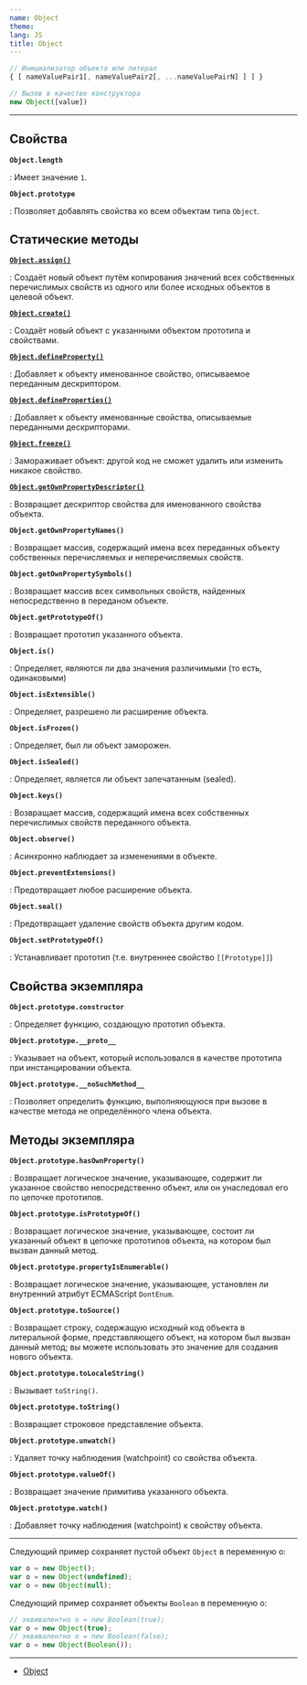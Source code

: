 ```yaml
---
name: Object
theme:
lang: JS
title: Object
---
```


```js
// Инициализатор объекта или литерал
{ [ nameValuePair1[, nameValuePair2[, ...nameValuePairN] ] ] }

// Вызов в качестве конструктора
new Object([value])
```

---

## Свойства

**`Object.length`**

: Имеет значение `1`.

**`Object.prototype`**

: Позволяет добавлять свойства ко всем объектам типа `Object`.

## Статические методы

**[`Object.assign()`](/js/object/assign/)**

: Создаёт новый объект путём копирования значений всех собственных перечислимых свойств из одного или более исходных объектов в целевой объект.

**[`Object.create()`](/js/object/create/)**

: Создаёт новый объект с указанными объектом прототипа и свойствами.

**[`Object.defineProperty()`](/js/object/defineproperty/)**

: Добавляет к объекту именованное свойство, описываемое переданным дескриптором.

**[`Object.defineProperties()`](/js/object/defineproperties/)**

: Добавляет к объекту именованные свойства, описываемые переданными дескрипторами.

**[`Object.freeze()`](/js/object/freeze/)**

: Замораживает объект: другой код не сможет удалить или изменить никакое свойство.

**[`Object.getOwnPropertyDescriptor()`](/js/object/getownpropertydescriptor/)**

: Возвращает дескриптор свойства для именованного свойства объекта.

**`Object.getOwnPropertyNames()`**

: Возвращает массив, содержащий имена всех переданных объекту собственных перечисляемых и неперечисляемых свойств.

**`Object.getOwnPropertySymbols()`**

: Возвращает массив всех символьных свойств, найденных непосредственно в переданом объекте.

**`Object.getPrototypeOf()`**

: Возвращает прототип указанного объекта.

**`Object.is()`**

: Определяет, являются ли два значения различимыми (то есть, одинаковыми)

**`Object.isExtensible()`**

: Определяет, разрешено ли расширение объекта.

**`Object.isFrozen()`**

: Определяет, был ли объект заморожен.

**`Object.isSealed()`**

: Определяет, является ли объект запечатанным (sealed).

**`Object.keys()`**

: Возвращает массив, содержащий имена всех собственных перечислимых свойств переданного объекта.

**`Object.observe()`**

: Асинхронно наблюдает за изменениями в объекте.

**`Object.preventExtensions()`**

: Предотвращает любое расширение объекта.

**`Object.seal()`**

: Предотвращает удаление свойств объекта другим кодом.

**`Object.setPrototypeOf()`**

: Устанавливает прототип (т.е. внутреннее свойство `[[Prototype]]`)

## Свойства экземпляра

**`Object.prototype.constructor`**

: Определяет функцию, создающую прототип объекта.

**`Object.prototype.__proto__`**

: Указывает на объект, который использовался в качестве прототипа при инстанцировании объекта.

**`Object.prototype.__noSuchMethod__`**

: Позволяет определить функцию, выполняющуюся при вызове в качестве метода не определённого члена объекта.

## Методы экземпляра

**`Object.prototype.hasOwnProperty()`**

: Возвращает логическое значение, указывающее, содержит ли указанное свойство непосредственно объект, или он унаследовал его по цепочке прототипов.

**`Object.prototype.isPrototypeOf()`**

: Возвращает логическое значение, указывающее, состоит ли указанный объект в цепочке прототипов объекта, на котором был вызван данный метод.

**`Object.prototype.propertyIsEnumerable()`**

: Возвращает логическое значение, указывающее, установлен ли внутренний атрибут ECMAScript `DontEnum`.

**`Object.prototype.toSource()`**

: Возвращает строку, содержащую исходный код объекта в литеральной форме, представляющего объект, на котором был вызван данный метод; вы можете использовать это значение для создания нового объекта.

**`Object.prototype.toLocaleString()`**

: Вызывает `toString()`.

**`Object.prototype.toString()`**

: Возвращает строковое представление объекта.

**`Object.prototype.unwatch()`**

: Удаляет точку наблюдения (watchpoint) со свойства объекта.

**`Object.prototype.valueOf()`**

: Возвращает значение примитива указанного объекта.

**`Object.prototype.watch()`**

: Добавляет точку наблюдения (watchpoint) к свойству объекта.

---

Следующий пример сохраняет пустой объект `Object` в переменную o:

```js
var o = new Object();
var o = new Object(undefined);
var o = new Object(null);
```

Следующий пример сохраняет объекты `Boolean` в переменную o:

```js
// эквивалентно o = new Boolean(true);
var o = new Object(true);
// эквивалентно o = new Boolean(false);
var o = new Object(Boolean());
```

---

- [Object](https://developer.mozilla.org/ru/docs/Web/JavaScript/Reference/Global_Objects/Object)
